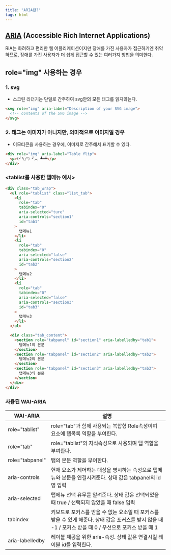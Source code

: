```yaml
---
title: "ARIA란?"
tags: html
---
```


## <a href="https://developer.mozilla.org/ko/docs/Web/Accessibility/ARIA/ARIA_Techniques">ARIA</a> (Accessible Rich Internet Applications)

RIA는 화려하고 편리한 웹 어플리케이션이지만 장애를 가진 사용자가 접근하기엔 취약하므로,
장애를 가진 사용자가 더 쉽게 접근할 수 있는 여러가지 방법을 의미한다.

## role="img" 사용하는 경우

### 1. svg

- 스크린 리더기는 단일로 간주하여 svg안의 모든 태그를 읽지않는다.

```html
<svg role="img" aria-label="Description of your SVG image">
  <!-- contents of the SVG image -->
</svg>
```

### 2. 태그는 이미지가 아니지만, 의미적으로 이미지일 경우

- 이모티콘을 사용하는 경우에, 이미지로 간주해서 표기할 수 있다.

```html
<div role="img" aria-label="Table flip">
  <p>(╯°□°）╯︵ ┻━┻</p>
</div>
```

### <tablist를 사용한 탭메뉴 예시>

```html
<div class="tab_wrap">
  <ul role="tablist" class="list_tab">
    <li
      role="tab"
      tabindex="0"
      aria-selected="ture"
      aria-controls="section1"
      id="tab1"
    >
      탭메뉴1
    </li>
    <li
      role="tab"
      tabindex="0"
      aria-selected="false"
      aria-controls="section2"
      id="tab2"
    >
      탭메뉴2
    </li>
    <li
      role="tab"
      tabindex="0"
      aria-selected="false"
      aria-controls="section3"
      id="tab3"
    >
      탭메뉴3
    </li>
  </ul>

  <div class="tab_content">
    <section role="tabpanel" id="section1" aria-labelledby="tab1">
      탭메뉴1의 본문
    </section>
    <section role="tabpanel" id="section2" aria-labelledby="tab2">
      탭메뉴2의 본문
    </section>
    <section role="tabpanel" id="section3" aria-labelledby="tab3">
      탭메뉴3의 본문
    </section>
  </div>
</div>
```

### 사용된 WAI-ARIA

| WAI-ARIA        | 설명                                                                                                                                                     |
| --------------- | -------------------------------------------------------------------------------------------------------------------------------------------------------- |
| role="tablist"  | role="tab"과 함께 사용되는 복합형 Role속성이며 요소에 탭목록 역할을 부여한다.                                                                            |
| role="tab"      | role="tablist"의 자식속성으로 사용되며 탭 역할을 부여한다.                                                                                               |
| role="tabpanel" | 탭의 본문 역할을 부여한다.                                                                                                                               |
| aria-controls   | 현재 요소가 제어하는 대상을 명시하는 속성으로 탭메뉴와 본문을 연결시켜준다. 상태 값은 tabpanel의 id명 입력                                               |
| aria-selected   | 탭메뉴 선택 유무를 알려준다. 상태 값은 선택되었을 때 true / 선택되지 않았을 때 false 입력                                                                |
| tabindex        | 키보드로 포커스를 받을 수 없는 요소일 때 포커스를 받을 수 있게 해준다. 상태 값은 포커스를 받지 않을 때 -1 / 포커스 받을 때 0 / 우선으로 포커스 받을 때 1 |
| aria-labelledby | 레이블 제공을 위한 aria-속성. 상태 값은 연결시킬 레이블 id를 입력한다.                                                                                   |
